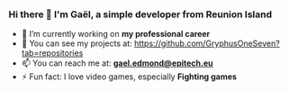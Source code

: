 ### Hi there 👋 I'm Gaël, a simple developer from Reunion Island

- 🔭 I’m currently working on **my professional career**
- 👯 You can see my projects at: https://github.com/GryphusOneSeven?tab=repositories
- 📫 You can reach me at: **gael.edmond@epitech.eu**
- ⚡ Fun fact: I love video games, especially **Fighting games**
